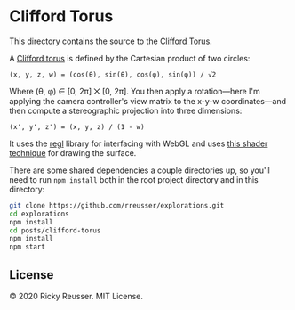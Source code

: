 # Clifford Torus

This directory contains the source to the [Clifford Torus](https://rreusser.github.io/explorations/clifford-torus/).

A [Clifford torus](https://en.wikipedia.org/wiki/Clifford_torus) is defined by the Cartesian product of two circles:

```
(x, y, z, w) = (cos(θ), sin(θ), cos(φ), sin(φ)) / √2
```

Where (θ, φ) ∈ [0, 2π] ⨉ [0, 2π]. You then apply a rotation—here I'm applying the camera controller's view matrix to the x-y-w coordinates—and then compute a stereographic projection into three dimensions:

```
(x', y', z') = (x, y, z) / (1 - w)
```

It uses the [regl](https://github.com/regl-project/regl) library for interfacing with WebGL and uses [this shader technique](https://observablehq.com/@rreusser/faking-transparency-for-3d-surfaces) for drawing the surface.

There are some shared dependencies a couple directories up, so you'll need to run `npm install` both in the root project directory and in this directory:

```sh
git clone https://github.com/rreusser/explorations.git
cd explorations
npm install
cd posts/clifford-torus
npm install
npm start
```

## License

&copy; 2020 Ricky Reusser. MIT License.

